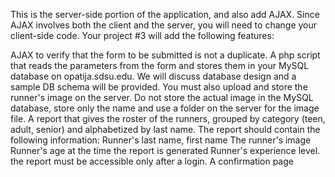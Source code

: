 This is the server-side portion of the application, and also add AJAX. Since AJAX involves both the client and the server, you will need to change your client-side code. Your project #3 will add the following features:

AJAX to verify that the form to be submitted is not a duplicate.
A php script that reads the parameters from the form and stores them in your MySQL database on opatija.sdsu.edu. We will discuss database design and a sample DB schema will be provided.
You must also upload and store the runner's image on the server. Do not store the actual image in the MySQL database, store only the name and use a folder on the server for the image file.
A report that gives the roster of the runners, grouped by category (teen, adult, senior) and alphabetized by last name. The report should contain the following information:
Runner's last name, first name
The runner's image
Runner's age at the time the report is generated
Runner's experience level.
the report must be accessible only after a login.
A confirmation page
